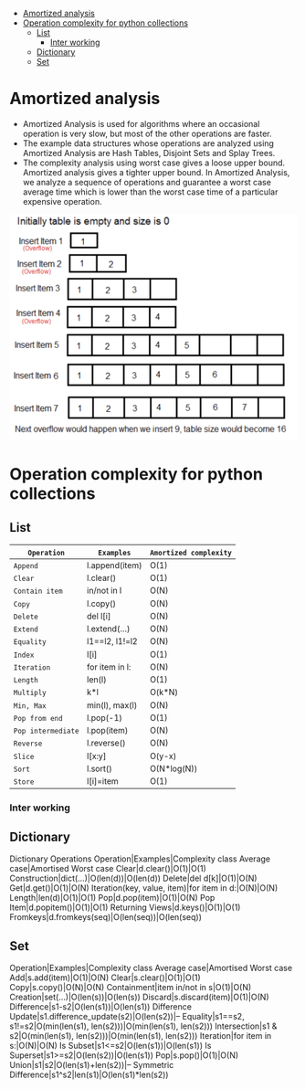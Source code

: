 - [Amortized analysis](#amortized-analysis)
- [Operation complexity for python collections](#operation-complexity-for-python-collections)
  - [List](#list)
    - [Inter working](#inter-working)
  - [Dictionary](#dictionary)
  - [Set](#set)

# Amortized analysis
* Amortized Analysis is used for algorithms where an occasional operation is very slow, but most of the other operations are faster. 
* The example data structures whose operations are analyzed using Amortized Analysis are Hash Tables, Disjoint Sets and Splay Trees. 
* The complexity analysis using worst case gives a loose upper bound. Amortized analysis gives a tighter upper bound. In Amortized Analysis, we analyze a sequence of operations and guarantee a worst case average time which is lower than the worst case time of a particular expensive operation. 

![](../gitbook/../.gitbook/assets/timecomplexity.png)

# Operation complexity for python collections
## List

| `Operation`| `Examples`| `Amortized complexity` | 
|---|---|---|
| `Append`| l.append(item) | O(1) |
| `Clear` | l.clear() |O(1) |
| `Contain item` |  in/not in l |O(N) |
|`Copy`|l.copy()|O(N)|
|`Delete`|del l[i]|O(N)|
|`Extend`|l.extend(…)|O(N)|
|`Equality`|l1==l2, l1!=l2|O(N)|
|`Index`|l[i]|O(1)|
|`Iteration`|for item in l:|O(N)|
|`Length`|len(l)|O(1)|
|`Multiply`|k*l|O(k*N)|
|`Min, Max`|min(l), max(l)|O(N)|
|`Pop from end`|l.pop(-1)|O(1)|
|`Pop intermediate`|l.pop(item)|O(N)|O(N)|Remove|l.remove(…)|O(N)|
|`Reverse`|l.reverse()|O(N)|
|`Slice`|l[x:y]|O(y-x)|
|`Sort`|l.sort()|O(N*log(N))|
|`Store`|l[i]=item|O(1)|

### Inter working

## Dictionary

Dictionary Operations
Operation|Examples|Complexity class
Average case|Amortised Worst case
Clear|d.clear()|O(1)|O(1)
Construction|dict(…)|O(len(d))|O(len(d))
Delete|del d[k]|O(1)|O(N)
Get|d.get()|O(1)|O(N)
Iteration(key, value, item)|for item in d:|O(N)|O(N)
Length|len(d)|O(1)|O(1)
Pop|d.pop(item)|O(1)|O(N)
Pop Item|d.popitem()|O(1)|O(1)
Returning Views|d.keys()|O(1)|O(1)
Fromkeys|d.fromkeys(seq)|O(len(seq))|O(len(seq))

## Set

Operation|Examples|Complexity class
Average case|Amortised Worst case
Add|s.add(item)|O(1)|O(N)
Clear|s.clear()|O(1)|O(1)
Copy|s.copy()|O(N)|O(N)
Containment|item in/not in s|O(1)|O(N)
Creation|set(…)|O(len(s))|O(len(s))
Discard|s.discard(item)|O(1)|O(N)
Difference|s1-s2|O(len(s1))|O(len(s1))
Difference Update|s1.difference_update(s2)|O(len(s2))|–
Equality|s1==s2, s1!=s2|O(min(len(s1), len(s2)))|O(min(len(s1), len(s2)))
Intersection|s1 & s2|O(min(len(s1), len(s2)))|O(min(len(s1), len(s2)))
Iteration|for item in s:|O(N)|O(N)
Is Subset|s1<=s2|O(len(s1))|O(len(s1))
Is Superset|s1>=s2|O(len(s2))|O(len(s1))
Pop|s.pop()|O(1)|O(N)
Union|s1|s2|O(len(s1)+len(s2))|–
Symmetric Difference|s1^s2|len(s1)|O(len(s1)*len(s2))